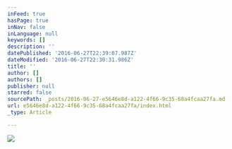 ```yaml
---
inFeed: true
hasPage: true
inNav: false
inLanguage: null
keywords: []
description: ''
datePublished: '2016-06-27T22:39:07.987Z'
dateModified: '2016-06-27T22:30:31.986Z'
title: ''
author: []
authors: []
publisher: null
starred: false
sourcePath: _posts/2016-06-27-e5646e8d-a122-4f66-9c35-68a4fcaa27fa.md
url: e5646e8d-a122-4f66-9c35-68a4fcaa27fa/index.html
_type: Article

---
```

![](https://the-grid-user-content.s3-us-west-2.amazonaws.com/f9861a60-79e3-459b-a94f-b23a47691e81.jpg)